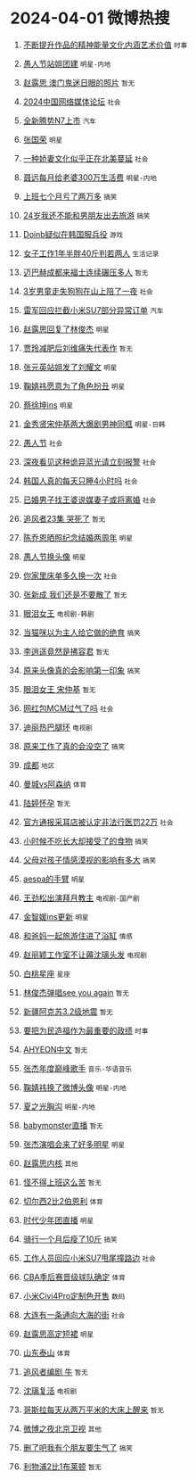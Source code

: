 # 2024-04-01 微博热搜 
1. [不断提升作品的精神能量文化内涵艺术价值](https://m.weibo.cn/search?containerid=100103type%3D1%26t%3D10%26q%3D%23%E4%B8%8D%E6%96%AD%E6%8F%90%E5%8D%87%E4%BD%9C%E5%93%81%E7%9A%84%E7%B2%BE%E7%A5%9E%E8%83%BD%E9%87%8F%E6%96%87%E5%8C%96%E5%86%85%E6%B6%B5%E8%89%BA%E6%9C%AF%E4%BB%B7%E5%80%BC%23&stream_entry_id=51&isnewpage=1&extparam=seat%3D1%26filter_type%3Drealtimehot%26c_type%3D51%26pos%3D0%26cate%3D10103%26q%3D%2523%25E4%25B8%258D%25E6%2596%25AD%25E6%258F%2590%25E5%258D%2587%25E4%25BD%259C%25E5%2593%2581%25E7%259A%2584%25E7%25B2%25BE%25E7%25A5%259E%25E8%2583%25BD%25E9%2587%258F%25E6%2596%2587%25E5%258C%2596%25E5%2586%2585%25E6%25B6%25B5%25E8%2589%25BA%25E6%259C%25AF%25E4%25BB%25B7%25E5%2580%25BC%2523%26dgr%3D0%26stream_entry_id%3D51%26display_time%3D1711919067%26pre_seqid%3D171191906710102859996) `时事` 

2. [愚人节站姐团建](https://m.weibo.cn/search?containerid=100103type%3D1%26t%3D10%26q%3D%23%E6%84%9A%E4%BA%BA%E8%8A%82%E7%AB%99%E5%A7%90%E5%9B%A2%E5%BB%BA%23&stream_entry_id=31&isnewpage=1&extparam=seat%3D1%26filter_type%3Drealtimehot%26pos%3D0%26band_rank%3D1%26stream_entry_id%3D31%26lcate%3D5001%26c_type%3D31%26q%3D%2523%25E6%2584%259A%25E4%25BA%25BA%25E8%258A%2582%25E7%25AB%2599%25E5%25A7%2590%25E5%259B%25A2%25E5%25BB%25BA%2523%26realpos%3D1%26cate%3D5001%26flag%3D16%26dgr%3D0%26display_time%3D1711919067%26pre_seqid%3D171191906710102859996) `明星-内地` 

3. [赵露思 澳门鬼迷日眼的照片](https://m.weibo.cn/search?containerid=100103type%3D1%26t%3D10%26q%3D%E8%B5%B5%E9%9C%B2%E6%80%9D+%E6%BE%B3%E9%97%A8%E9%AC%BC%E8%BF%B7%E6%97%A5%E7%9C%BC%E7%9A%84%E7%85%A7%E7%89%87&stream_entry_id=31&isnewpage=1&extparam=seat%3D1%26filter_type%3Drealtimehot%26pos%3D1%26band_rank%3D2%26stream_entry_id%3D31%26lcate%3D5001%26c_type%3D31%26q%3D%25E8%25B5%25B5%25E9%259C%25B2%25E6%2580%259D%2520%25E6%25BE%25B3%25E9%2597%25A8%25E9%25AC%25BC%25E8%25BF%25B7%25E6%2597%25A5%25E7%259C%25BC%25E7%259A%2584%25E7%2585%25A7%25E7%2589%2587%26realpos%3D2%26cate%3D5001%26flag%3D2%26dgr%3D0%26display_time%3D1711919067%26pre_seqid%3D171191906710102859996) `暂无` 

4. [2024中国网络媒体论坛](https://m.weibo.cn/search?containerid=100103type%3D1%26t%3D10%26q%3D%232024%E4%B8%AD%E5%9B%BD%E7%BD%91%E7%BB%9C%E5%AA%92%E4%BD%93%E8%AE%BA%E5%9D%9B%23&stream_entry_id=31&isnewpage=1&extparam=seat%3D1%26filter_type%3Drealtimehot%26pos%3D2%26band_rank%3D3%26stream_entry_id%3D31%26lcate%3D5001%26c_type%3D31%26q%3D%25232024%25E4%25B8%25AD%25E5%259B%25BD%25E7%25BD%2591%25E7%25BB%259C%25E5%25AA%2592%25E4%25BD%2593%25E8%25AE%25BA%25E5%259D%259B%2523%26realpos%3D3%26cate%3D5001%26flag%3D0%26dgr%3D0%26display_time%3D1711919067%26pre_seqid%3D171191906710102859996) `社会` 

5. [全新腾势N7上市](https://m.weibo.cn/search?containerid=100103type%3D1%26t%3D10%26q%3D%23%E5%85%A8%E6%96%B0%E8%85%BE%E5%8A%BFN7%E4%B8%8A%E5%B8%82%23&stream_entry_id=31&isnewpage=1&extparam=seat%3D1%26filter_type%3Drealtimehot%26pos%3D3%26is_ad_pos%3D1%26band_rank%3D4%26topic_ad%3D1%26stream_entry_id%3D31%26lcate%3D5001%26c_type%3D31%26q%3D%2523%25E5%2585%25A8%25E6%2596%25B0%25E8%2585%25BE%25E5%258A%25BFN7%25E4%25B8%258A%25E5%25B8%2582%2523%26cate%3D5001%26dgr%3D0%26adid%3D229782%26display_time%3D1711919067%26pre_seqid%3D171191906710102859996) `汽车` 

6. [张国荣](https://m.weibo.cn/search?containerid=100103type%3D1%26t%3D10%26q%3D%E5%BC%A0%E5%9B%BD%E8%8D%A3&stream_entry_id=31&isnewpage=1&extparam=seat%3D1%26filter_type%3Drealtimehot%26pos%3D4%26band_rank%3D4%26stream_entry_id%3D31%26lcate%3D5001%26c_type%3D31%26q%3D%25E5%25BC%25A0%25E5%259B%25BD%25E8%258D%25A3%26realpos%3D4%26cate%3D5001%26flag%3D16%26dgr%3D0%26display_time%3D1711919067%26pre_seqid%3D171191906710102859996) `明星` 

7. [一种娇妻文化似乎正在北美蔓延](https://m.weibo.cn/search?containerid=100103type%3D1%26t%3D10%26q%3D%23%E4%B8%80%E7%A7%8D%E5%A8%87%E5%A6%BB%E6%96%87%E5%8C%96%E4%BC%BC%E4%B9%8E%E6%AD%A3%E5%9C%A8%E5%8C%97%E7%BE%8E%E8%94%93%E5%BB%B6%23&stream_entry_id=31&isnewpage=1&extparam=seat%3D1%26filter_type%3Drealtimehot%26pos%3D5%26band_rank%3D5%26stream_entry_id%3D31%26lcate%3D5001%26c_type%3D31%26q%3D%2523%25E4%25B8%2580%25E7%25A7%258D%25E5%25A8%2587%25E5%25A6%25BB%25E6%2596%2587%25E5%258C%2596%25E4%25BC%25BC%25E4%25B9%258E%25E6%25AD%25A3%25E5%259C%25A8%25E5%258C%2597%25E7%25BE%258E%25E8%2594%2593%25E5%25BB%25B6%2523%26realpos%3D5%26cate%3D5001%26flag%3D2%26dgr%3D0%26display_time%3D1711919067%26pre_seqid%3D171191906710102859996) `社会` 

8. [聂远每月给老婆300万生活费](https://m.weibo.cn/search?containerid=100103type%3D1%26t%3D10%26q%3D%23%E8%81%82%E8%BF%9C%E6%AF%8F%E6%9C%88%E7%BB%99%E8%80%81%E5%A9%86300%E4%B8%87%E7%94%9F%E6%B4%BB%E8%B4%B9%23&stream_entry_id=31&isnewpage=1&extparam=seat%3D1%26filter_type%3Drealtimehot%26pos%3D6%26band_rank%3D6%26stream_entry_id%3D31%26lcate%3D5001%26c_type%3D31%26q%3D%2523%25E8%2581%2582%25E8%25BF%259C%25E6%25AF%258F%25E6%259C%2588%25E7%25BB%2599%25E8%2580%2581%25E5%25A9%2586300%25E4%25B8%2587%25E7%2594%259F%25E6%25B4%25BB%25E8%25B4%25B9%2523%26realpos%3D6%26cate%3D5001%26flag%3D2%26dgr%3D0%26display_time%3D1711919067%26pre_seqid%3D171191906710102859996) `明星-内地` 

9. [上班七个月亏了两万多](https://m.weibo.cn/search?containerid=100103type%3D1%26t%3D10%26q%3D%23%E4%B8%8A%E7%8F%AD%E4%B8%83%E4%B8%AA%E6%9C%88%E4%BA%8F%E4%BA%86%E4%B8%A4%E4%B8%87%E5%A4%9A%23&stream_entry_id=31&isnewpage=1&extparam=seat%3D1%26filter_type%3Drealtimehot%26pos%3D7%26band_rank%3D7%26stream_entry_id%3D31%26lcate%3D5001%26c_type%3D31%26q%3D%2523%25E4%25B8%258A%25E7%258F%25AD%25E4%25B8%2583%25E4%25B8%25AA%25E6%259C%2588%25E4%25BA%258F%25E4%25BA%2586%25E4%25B8%25A4%25E4%25B8%2587%25E5%25A4%259A%2523%26realpos%3D7%26cate%3D5001%26flag%3D2%26dgr%3D0%26display_time%3D1711919067%26pre_seqid%3D171191906710102859996) `搞笑` 

10. [24岁我还不能和男朋友出去旅游](https://m.weibo.cn/search?containerid=100103type%3D1%26t%3D10%26q%3D%2324%E5%B2%81%E6%88%91%E8%BF%98%E4%B8%8D%E8%83%BD%E5%92%8C%E7%94%B7%E6%9C%8B%E5%8F%8B%E5%87%BA%E5%8E%BB%E6%97%85%E6%B8%B8%23&stream_entry_id=31&isnewpage=1&extparam=seat%3D1%26filter_type%3Drealtimehot%26pos%3D8%26band_rank%3D8%26stream_entry_id%3D31%26lcate%3D5001%26c_type%3D31%26q%3D%252324%25E5%25B2%2581%25E6%2588%2591%25E8%25BF%2598%25E4%25B8%258D%25E8%2583%25BD%25E5%2592%258C%25E7%2594%25B7%25E6%259C%258B%25E5%258F%258B%25E5%2587%25BA%25E5%258E%25BB%25E6%2597%2585%25E6%25B8%25B8%2523%26realpos%3D8%26cate%3D5001%26flag%3D2%26dgr%3D0%26display_time%3D1711919067%26pre_seqid%3D171191906710102859996) `搞笑` 

11. [Doinb疑似在韩国服兵役](https://m.weibo.cn/search?containerid=100103type%3D1%26t%3D10%26q%3D%23Doinb%E7%96%91%E4%BC%BC%E5%9C%A8%E9%9F%A9%E5%9B%BD%E6%9C%8D%E5%85%B5%E5%BD%B9%23&stream_entry_id=31&isnewpage=1&extparam=seat%3D1%26filter_type%3Drealtimehot%26pos%3D9%26band_rank%3D9%26stream_entry_id%3D31%26lcate%3D5001%26c_type%3D31%26q%3D%2523Doinb%25E7%2596%2591%25E4%25BC%25BC%25E5%259C%25A8%25E9%259F%25A9%25E5%259B%25BD%25E6%259C%258D%25E5%2585%25B5%25E5%25BD%25B9%2523%26realpos%3D9%26cate%3D5001%26flag%3D2%26dgr%3D0%26display_time%3D1711919067%26pre_seqid%3D171191906710102859996) `游戏` 

12. [女子工作1年半胖40斤判若两人](https://m.weibo.cn/search?containerid=100103type%3D1%26t%3D10%26q%3D%23%E5%A5%B3%E5%AD%90%E5%B7%A5%E4%BD%9C1%E5%B9%B4%E5%8D%8A%E8%83%9640%E6%96%A4%E5%88%A4%E8%8B%A5%E4%B8%A4%E4%BA%BA%23&stream_entry_id=31&isnewpage=1&extparam=seat%3D1%26filter_type%3Drealtimehot%26pos%3D10%26band_rank%3D10%26stream_entry_id%3D31%26lcate%3D5001%26c_type%3D31%26q%3D%2523%25E5%25A5%25B3%25E5%25AD%2590%25E5%25B7%25A5%25E4%25BD%259C1%25E5%25B9%25B4%25E5%258D%258A%25E8%2583%259640%25E6%2596%25A4%25E5%2588%25A4%25E8%258B%25A5%25E4%25B8%25A4%25E4%25BA%25BA%2523%26realpos%3D10%26cate%3D5001%26flag%3D0%26dgr%3D0%26display_time%3D1711919067%26pre_seqid%3D171191906710102859996) `生活记录` 

13. [迈巴赫成都来福士连续碾压多人](https://m.weibo.cn/search?containerid=100103type%3D1%26t%3D10%26q%3D%23%E8%BF%88%E5%B7%B4%E8%B5%AB%E6%88%90%E9%83%BD%E6%9D%A5%E7%A6%8F%E5%A3%AB%E8%BF%9E%E7%BB%AD%E7%A2%BE%E5%8E%8B%E5%A4%9A%E4%BA%BA%23&stream_entry_id=31&isnewpage=1&extparam=seat%3D1%26filter_type%3Drealtimehot%26pos%3D11%26band_rank%3D11%26stream_entry_id%3D31%26lcate%3D5001%26c_type%3D31%26q%3D%2523%25E8%25BF%2588%25E5%25B7%25B4%25E8%25B5%25AB%25E6%2588%2590%25E9%2583%25BD%25E6%259D%25A5%25E7%25A6%258F%25E5%25A3%25AB%25E8%25BF%259E%25E7%25BB%25AD%25E7%25A2%25BE%25E5%258E%258B%25E5%25A4%259A%25E4%25BA%25BA%2523%26realpos%3D11%26cate%3D5001%26flag%3D2%26dgr%3D0%26display_time%3D1711919067%26pre_seqid%3D171191906710102859996) `暂无` 

14. [3岁男童走失狗狗在山上陪了一夜](https://m.weibo.cn/search?containerid=100103type%3D1%26t%3D10%26q%3D%233%E5%B2%81%E7%94%B7%E7%AB%A5%E8%B5%B0%E5%A4%B1%E7%8B%97%E7%8B%97%E5%9C%A8%E5%B1%B1%E4%B8%8A%E9%99%AA%E4%BA%86%E4%B8%80%E5%A4%9C%23&stream_entry_id=31&isnewpage=1&extparam=seat%3D1%26filter_type%3Drealtimehot%26pos%3D12%26band_rank%3D12%26stream_entry_id%3D31%26lcate%3D5001%26c_type%3D31%26q%3D%25233%25E5%25B2%2581%25E7%2594%25B7%25E7%25AB%25A5%25E8%25B5%25B0%25E5%25A4%25B1%25E7%258B%2597%25E7%258B%2597%25E5%259C%25A8%25E5%25B1%25B1%25E4%25B8%258A%25E9%2599%25AA%25E4%25BA%2586%25E4%25B8%2580%25E5%25A4%259C%2523%26realpos%3D12%26cate%3D5001%26flag%3D2%26dgr%3D0%26display_time%3D1711919067%26pre_seqid%3D171191906710102859996) `社会` 

15. [雷军回应拦截小米SU7部分异常订单](https://m.weibo.cn/search?containerid=100103type%3D1%26t%3D10%26q%3D%23%E9%9B%B7%E5%86%9B%E5%9B%9E%E5%BA%94%E6%8B%A6%E6%88%AA%E5%B0%8F%E7%B1%B3SU7%E9%83%A8%E5%88%86%E5%BC%82%E5%B8%B8%E8%AE%A2%E5%8D%95%23&stream_entry_id=31&isnewpage=1&extparam=seat%3D1%26filter_type%3Drealtimehot%26pos%3D13%26band_rank%3D13%26stream_entry_id%3D31%26lcate%3D5001%26c_type%3D31%26q%3D%2523%25E9%259B%25B7%25E5%2586%259B%25E5%259B%259E%25E5%25BA%2594%25E6%258B%25A6%25E6%2588%25AA%25E5%25B0%258F%25E7%25B1%25B3SU7%25E9%2583%25A8%25E5%2588%2586%25E5%25BC%2582%25E5%25B8%25B8%25E8%25AE%25A2%25E5%258D%2595%2523%26realpos%3D13%26cate%3D5001%26flag%3D2%26dgr%3D0%26display_time%3D1711919067%26pre_seqid%3D171191906710102859996) `汽车` 

16. [赵露思回复了林俊杰](https://m.weibo.cn/search?containerid=100103type%3D1%26t%3D10%26q%3D%23%E8%B5%B5%E9%9C%B2%E6%80%9D%E5%9B%9E%E5%A4%8D%E4%BA%86%E6%9E%97%E4%BF%8A%E6%9D%B0%23&stream_entry_id=31&isnewpage=1&extparam=seat%3D1%26filter_type%3Drealtimehot%26pos%3D14%26band_rank%3D14%26stream_entry_id%3D31%26lcate%3D5001%26c_type%3D31%26q%3D%2523%25E8%25B5%25B5%25E9%259C%25B2%25E6%2580%259D%25E5%259B%259E%25E5%25A4%258D%25E4%25BA%2586%25E6%259E%2597%25E4%25BF%258A%25E6%259D%25B0%2523%26realpos%3D14%26cate%3D5001%26flag%3D2%26dgr%3D0%26display_time%3D1711919067%26pre_seqid%3D171191906710102859996) `明星` 

17. [贾玲减肥后刘维痛失代表作](https://m.weibo.cn/search?containerid=100103type%3D1%26t%3D10%26q%3D%E8%B4%BE%E7%8E%B2%E5%87%8F%E8%82%A5%E5%90%8E%E5%88%98%E7%BB%B4%E7%97%9B%E5%A4%B1%E4%BB%A3%E8%A1%A8%E4%BD%9C&stream_entry_id=31&isnewpage=1&extparam=seat%3D1%26filter_type%3Drealtimehot%26pos%3D15%26band_rank%3D15%26stream_entry_id%3D31%26lcate%3D5001%26c_type%3D31%26q%3D%25E8%25B4%25BE%25E7%258E%25B2%25E5%2587%258F%25E8%2582%25A5%25E5%2590%258E%25E5%2588%2598%25E7%25BB%25B4%25E7%2597%259B%25E5%25A4%25B1%25E4%25BB%25A3%25E8%25A1%25A8%25E4%25BD%259C%26realpos%3D15%26cate%3D5001%26flag%3D2%26dgr%3D0%26display_time%3D1711919067%26pre_seqid%3D171191906710102859996) `暂无` 

18. [张元英站姐发了刘耀文](https://m.weibo.cn/search?containerid=100103type%3D1%26t%3D10%26q%3D%23%E5%BC%A0%E5%85%83%E8%8B%B1%E7%AB%99%E5%A7%90%E5%8F%91%E4%BA%86%E5%88%98%E8%80%80%E6%96%87%23&stream_entry_id=31&isnewpage=1&extparam=seat%3D1%26filter_type%3Drealtimehot%26pos%3D16%26band_rank%3D16%26stream_entry_id%3D31%26lcate%3D5001%26c_type%3D31%26q%3D%2523%25E5%25BC%25A0%25E5%2585%2583%25E8%258B%25B1%25E7%25AB%2599%25E5%25A7%2590%25E5%258F%2591%25E4%25BA%2586%25E5%2588%2598%25E8%2580%2580%25E6%2596%2587%2523%26realpos%3D16%26cate%3D5001%26flag%3D2%26dgr%3D0%26display_time%3D1711919067%26pre_seqid%3D171191906710102859996) `明星` 

19. [鞠婧祎愿意为了角色扮丑](https://m.weibo.cn/search?containerid=100103type%3D1%26t%3D10%26q%3D%23%E9%9E%A0%E5%A9%A7%E7%A5%8E%E6%84%BF%E6%84%8F%E4%B8%BA%E4%BA%86%E8%A7%92%E8%89%B2%E6%89%AE%E4%B8%91%23&stream_entry_id=31&isnewpage=1&extparam=seat%3D1%26filter_type%3Drealtimehot%26pos%3D17%26band_rank%3D17%26stream_entry_id%3D31%26lcate%3D5001%26c_type%3D31%26q%3D%2523%25E9%259E%25A0%25E5%25A9%25A7%25E7%25A5%258E%25E6%2584%25BF%25E6%2584%258F%25E4%25B8%25BA%25E4%25BA%2586%25E8%25A7%2592%25E8%2589%25B2%25E6%2589%25AE%25E4%25B8%2591%2523%26realpos%3D17%26cate%3D5001%26flag%3D2%26dgr%3D0%26display_time%3D1711919067%26pre_seqid%3D171191906710102859996) `明星` 

20. [蔡徐坤ins](https://m.weibo.cn/search?containerid=100103type%3D1%26t%3D10%26q%3D%23%E8%94%A1%E5%BE%90%E5%9D%A4ins%23&stream_entry_id=31&isnewpage=1&extparam=seat%3D1%26filter_type%3Drealtimehot%26pos%3D18%26band_rank%3D18%26stream_entry_id%3D31%26lcate%3D5001%26c_type%3D31%26q%3D%2523%25E8%2594%25A1%25E5%25BE%2590%25E5%259D%25A4ins%2523%26realpos%3D18%26cate%3D5001%26flag%3D2%26dgr%3D0%26display_time%3D1711919067%26pre_seqid%3D171191906710102859996) `明星` 

21. [金秀贤宋仲基两大爆剧男神同框](https://m.weibo.cn/search?containerid=100103type%3D1%26t%3D10%26q%3D%23%E9%87%91%E7%A7%80%E8%B4%A4%E5%AE%8B%E4%BB%B2%E5%9F%BA%E4%B8%A4%E5%A4%A7%E7%88%86%E5%89%A7%E7%94%B7%E7%A5%9E%E5%90%8C%E6%A1%86%23&stream_entry_id=31&isnewpage=1&extparam=seat%3D1%26filter_type%3Drealtimehot%26pos%3D19%26band_rank%3D19%26stream_entry_id%3D31%26lcate%3D5001%26c_type%3D31%26q%3D%2523%25E9%2587%2591%25E7%25A7%2580%25E8%25B4%25A4%25E5%25AE%258B%25E4%25BB%25B2%25E5%259F%25BA%25E4%25B8%25A4%25E5%25A4%25A7%25E7%2588%2586%25E5%2589%25A7%25E7%2594%25B7%25E7%25A5%259E%25E5%2590%258C%25E6%25A1%2586%2523%26realpos%3D19%26cate%3D5001%26flag%3D0%26dgr%3D0%26display_time%3D1711919067%26pre_seqid%3D171191906710102859996) `明星-日韩` 

22. [愚人节](https://m.weibo.cn/search?containerid=100103type%3D1%26t%3D10%26q%3D%E6%84%9A%E4%BA%BA%E8%8A%82&stream_entry_id=31&isnewpage=1&extparam=seat%3D1%26filter_type%3Drealtimehot%26pos%3D20%26band_rank%3D20%26stream_entry_id%3D31%26lcate%3D5001%26c_type%3D31%26q%3D%25E6%2584%259A%25E4%25BA%25BA%25E8%258A%2582%26realpos%3D20%26cate%3D5001%26flag%3D0%26dgr%3D0%26display_time%3D1711919067%26pre_seqid%3D171191906710102859996) `社会` 

23. [深夜看见这种诡异蓝光请立刻报警](https://m.weibo.cn/search?containerid=100103type%3D1%26t%3D10%26q%3D%23%E6%B7%B1%E5%A4%9C%E7%9C%8B%E8%A7%81%E8%BF%99%E7%A7%8D%E8%AF%A1%E5%BC%82%E8%93%9D%E5%85%89%E8%AF%B7%E7%AB%8B%E5%88%BB%E6%8A%A5%E8%AD%A6%23&stream_entry_id=31&isnewpage=1&extparam=seat%3D1%26filter_type%3Drealtimehot%26pos%3D21%26band_rank%3D21%26stream_entry_id%3D31%26lcate%3D5001%26c_type%3D31%26q%3D%2523%25E6%25B7%25B1%25E5%25A4%259C%25E7%259C%258B%25E8%25A7%2581%25E8%25BF%2599%25E7%25A7%258D%25E8%25AF%25A1%25E5%25BC%2582%25E8%2593%259D%25E5%2585%2589%25E8%25AF%25B7%25E7%25AB%258B%25E5%2588%25BB%25E6%258A%25A5%25E8%25AD%25A6%2523%26realpos%3D21%26cate%3D5001%26flag%3D0%26dgr%3D0%26display_time%3D1711919067%26pre_seqid%3D171191906710102859996) `社会` 

24. [韩国人真的每天只睡4小时吗](https://m.weibo.cn/search?containerid=100103type%3D1%26t%3D10%26q%3D%23%E9%9F%A9%E5%9B%BD%E4%BA%BA%E7%9C%9F%E7%9A%84%E6%AF%8F%E5%A4%A9%E5%8F%AA%E7%9D%A14%E5%B0%8F%E6%97%B6%E5%90%97%23&stream_entry_id=31&isnewpage=1&extparam=seat%3D1%26filter_type%3Drealtimehot%26pos%3D22%26band_rank%3D22%26stream_entry_id%3D31%26lcate%3D5001%26c_type%3D31%26q%3D%2523%25E9%259F%25A9%25E5%259B%25BD%25E4%25BA%25BA%25E7%259C%259F%25E7%259A%2584%25E6%25AF%258F%25E5%25A4%25A9%25E5%258F%25AA%25E7%259D%25A14%25E5%25B0%258F%25E6%2597%25B6%25E5%2590%2597%2523%26realpos%3D22%26cate%3D5001%26flag%3D0%26dgr%3D0%26display_time%3D1711919067%26pre_seqid%3D171191906710102859996) `社会` 

25. [已婚男子找王婆说媒妻子或将离婚](https://m.weibo.cn/search?containerid=100103type%3D1%26t%3D10%26q%3D%23%E5%B7%B2%E5%A9%9A%E7%94%B7%E5%AD%90%E6%89%BE%E7%8E%8B%E5%A9%86%E8%AF%B4%E5%AA%92%E5%A6%BB%E5%AD%90%E6%88%96%E5%B0%86%E7%A6%BB%E5%A9%9A%23&stream_entry_id=31&isnewpage=1&extparam=seat%3D1%26filter_type%3Drealtimehot%26pos%3D23%26band_rank%3D23%26stream_entry_id%3D31%26lcate%3D5001%26c_type%3D31%26q%3D%2523%25E5%25B7%25B2%25E5%25A9%259A%25E7%2594%25B7%25E5%25AD%2590%25E6%2589%25BE%25E7%258E%258B%25E5%25A9%2586%25E8%25AF%25B4%25E5%25AA%2592%25E5%25A6%25BB%25E5%25AD%2590%25E6%2588%2596%25E5%25B0%2586%25E7%25A6%25BB%25E5%25A9%259A%2523%26realpos%3D23%26cate%3D5001%26flag%3D0%26dgr%3D0%26display_time%3D1711919067%26pre_seqid%3D171191906710102859996) `社会` 

26. [追风者23集 哭死了](https://m.weibo.cn/search?containerid=100103type%3D1%26t%3D10%26q%3D%E8%BF%BD%E9%A3%8E%E8%80%8523%E9%9B%86+%E5%93%AD%E6%AD%BB%E4%BA%86&stream_entry_id=31&isnewpage=1&extparam=seat%3D1%26filter_type%3Drealtimehot%26pos%3D24%26band_rank%3D24%26stream_entry_id%3D31%26lcate%3D5001%26c_type%3D31%26q%3D%25E8%25BF%25BD%25E9%25A3%258E%25E8%2580%258523%25E9%259B%2586%2520%25E5%2593%25AD%25E6%25AD%25BB%25E4%25BA%2586%26realpos%3D24%26cate%3D5001%26flag%3D0%26dgr%3D0%26display_time%3D1711919067%26pre_seqid%3D171191906710102859996) `暂无` 

27. [陈乔恩晒照纪念结婚两周年](https://m.weibo.cn/search?containerid=100103type%3D1%26t%3D10%26q%3D%23%E9%99%88%E4%B9%94%E6%81%A9%E6%99%92%E7%85%A7%E7%BA%AA%E5%BF%B5%E7%BB%93%E5%A9%9A%E4%B8%A4%E5%91%A8%E5%B9%B4%23&stream_entry_id=31&isnewpage=1&extparam=seat%3D1%26filter_type%3Drealtimehot%26pos%3D25%26band_rank%3D25%26stream_entry_id%3D31%26lcate%3D5001%26c_type%3D31%26q%3D%2523%25E9%2599%2588%25E4%25B9%2594%25E6%2581%25A9%25E6%2599%2592%25E7%2585%25A7%25E7%25BA%25AA%25E5%25BF%25B5%25E7%25BB%2593%25E5%25A9%259A%25E4%25B8%25A4%25E5%2591%25A8%25E5%25B9%25B4%2523%26realpos%3D25%26cate%3D5001%26flag%3D0%26dgr%3D0%26display_time%3D1711919067%26pre_seqid%3D171191906710102859996) `明星` 

28. [愚人节换头像](https://m.weibo.cn/search?containerid=100103type%3D1%26t%3D10%26q%3D%23%E6%84%9A%E4%BA%BA%E8%8A%82%E6%8D%A2%E5%A4%B4%E5%83%8F%23&stream_entry_id=31&isnewpage=1&extparam=seat%3D1%26filter_type%3Drealtimehot%26pos%3D26%26band_rank%3D26%26stream_entry_id%3D31%26lcate%3D5001%26c_type%3D31%26q%3D%2523%25E6%2584%259A%25E4%25BA%25BA%25E8%258A%2582%25E6%258D%25A2%25E5%25A4%25B4%25E5%2583%258F%2523%26realpos%3D26%26cate%3D5001%26flag%3D0%26dgr%3D0%26display_time%3D1711919067%26pre_seqid%3D171191906710102859996) `明星` 

29. [你家里床单多久换一次](https://m.weibo.cn/search?containerid=100103type%3D1%26t%3D10%26q%3D%23%E4%BD%A0%E5%AE%B6%E9%87%8C%E5%BA%8A%E5%8D%95%E5%A4%9A%E4%B9%85%E6%8D%A2%E4%B8%80%E6%AC%A1%23&stream_entry_id=31&isnewpage=1&extparam=seat%3D1%26filter_type%3Drealtimehot%26pos%3D27%26band_rank%3D27%26stream_entry_id%3D31%26lcate%3D5001%26c_type%3D31%26q%3D%2523%25E4%25BD%25A0%25E5%25AE%25B6%25E9%2587%258C%25E5%25BA%258A%25E5%258D%2595%25E5%25A4%259A%25E4%25B9%2585%25E6%258D%25A2%25E4%25B8%2580%25E6%25AC%25A1%2523%26realpos%3D27%26cate%3D5001%26flag%3D0%26dgr%3D0%26display_time%3D1711919067%26pre_seqid%3D171191906710102859996) `社会` 

30. [张新成 我们还是不要散了](https://m.weibo.cn/search?containerid=100103type%3D1%26t%3D10%26q%3D%E5%BC%A0%E6%96%B0%E6%88%90+%E6%88%91%E4%BB%AC%E8%BF%98%E6%98%AF%E4%B8%8D%E8%A6%81%E6%95%A3%E4%BA%86&stream_entry_id=31&isnewpage=1&extparam=seat%3D1%26filter_type%3Drealtimehot%26pos%3D28%26band_rank%3D28%26stream_entry_id%3D31%26lcate%3D5001%26c_type%3D31%26q%3D%25E5%25BC%25A0%25E6%2596%25B0%25E6%2588%2590%2520%25E6%2588%2591%25E4%25BB%25AC%25E8%25BF%2598%25E6%2598%25AF%25E4%25B8%258D%25E8%25A6%2581%25E6%2595%25A3%25E4%25BA%2586%26realpos%3D28%26cate%3D5001%26flag%3D0%26dgr%3D0%26display_time%3D1711919067%26pre_seqid%3D171191906710102859996) `暂无` 

31. [眼泪女王](https://m.weibo.cn/search?containerid=100103type%3D1%26t%3D10%26q%3D%E7%9C%BC%E6%B3%AA%E5%A5%B3%E7%8E%8B&stream_entry_id=31&isnewpage=1&extparam=seat%3D1%26filter_type%3Drealtimehot%26pos%3D29%26band_rank%3D29%26stream_entry_id%3D31%26lcate%3D5001%26c_type%3D31%26q%3D%25E7%259C%25BC%25E6%25B3%25AA%25E5%25A5%25B3%25E7%258E%258B%26realpos%3D29%26cate%3D5001%26flag%3D0%26dgr%3D0%26display_time%3D1711919067%26pre_seqid%3D171191906710102859996) `电视剧-韩剧` 

32. [当猫咪以为主人给它做的绝育](https://m.weibo.cn/search?containerid=100103type%3D1%26t%3D10%26q%3D%23%E5%BD%93%E7%8C%AB%E5%92%AA%E4%BB%A5%E4%B8%BA%E4%B8%BB%E4%BA%BA%E7%BB%99%E5%AE%83%E5%81%9A%E7%9A%84%E7%BB%9D%E8%82%B2%23&stream_entry_id=31&isnewpage=1&extparam=seat%3D1%26filter_type%3Drealtimehot%26pos%3D30%26band_rank%3D30%26stream_entry_id%3D31%26lcate%3D5001%26c_type%3D31%26q%3D%2523%25E5%25BD%2593%25E7%258C%25AB%25E5%2592%25AA%25E4%25BB%25A5%25E4%25B8%25BA%25E4%25B8%25BB%25E4%25BA%25BA%25E7%25BB%2599%25E5%25AE%2583%25E5%2581%259A%25E7%259A%2584%25E7%25BB%259D%25E8%2582%25B2%2523%26realpos%3D30%26cate%3D5001%26flag%3D0%26dgr%3D0%26display_time%3D1711919067%26pre_seqid%3D171191906710102859996) `搞笑` 

33. [李逍遥竟然是拂容君](https://m.weibo.cn/search?containerid=100103type%3D1%26t%3D10%26q%3D%E6%9D%8E%E9%80%8D%E9%81%A5%E7%AB%9F%E7%84%B6%E6%98%AF%E6%8B%82%E5%AE%B9%E5%90%9B&stream_entry_id=31&isnewpage=1&extparam=seat%3D1%26filter_type%3Drealtimehot%26pos%3D31%26band_rank%3D31%26stream_entry_id%3D31%26lcate%3D5001%26c_type%3D31%26q%3D%25E6%259D%258E%25E9%2580%258D%25E9%2581%25A5%25E7%25AB%259F%25E7%2584%25B6%25E6%2598%25AF%25E6%258B%2582%25E5%25AE%25B9%25E5%2590%259B%26realpos%3D31%26cate%3D5001%26flag%3D0%26dgr%3D0%26display_time%3D1711919067%26pre_seqid%3D171191906710102859996) `暂无` 

34. [原来头像真的会影响第一印象](https://m.weibo.cn/search?containerid=100103type%3D1%26t%3D10%26q%3D%23%E5%8E%9F%E6%9D%A5%E5%A4%B4%E5%83%8F%E7%9C%9F%E7%9A%84%E4%BC%9A%E5%BD%B1%E5%93%8D%E7%AC%AC%E4%B8%80%E5%8D%B0%E8%B1%A1%23&stream_entry_id=31&isnewpage=1&extparam=seat%3D1%26filter_type%3Drealtimehot%26pos%3D32%26band_rank%3D32%26stream_entry_id%3D31%26lcate%3D5001%26c_type%3D31%26q%3D%2523%25E5%258E%259F%25E6%259D%25A5%25E5%25A4%25B4%25E5%2583%258F%25E7%259C%259F%25E7%259A%2584%25E4%25BC%259A%25E5%25BD%25B1%25E5%2593%258D%25E7%25AC%25AC%25E4%25B8%2580%25E5%258D%25B0%25E8%25B1%25A1%2523%26realpos%3D32%26cate%3D5001%26flag%3D0%26dgr%3D0%26display_time%3D1711919067%26pre_seqid%3D171191906710102859996) `搞笑` 

35. [眼泪女王 宋仲基](https://m.weibo.cn/search?containerid=100103type%3D1%26t%3D10%26q%3D%E7%9C%BC%E6%B3%AA%E5%A5%B3%E7%8E%8B+%E5%AE%8B%E4%BB%B2%E5%9F%BA&stream_entry_id=31&isnewpage=1&extparam=seat%3D1%26filter_type%3Drealtimehot%26pos%3D33%26band_rank%3D33%26stream_entry_id%3D31%26lcate%3D5001%26c_type%3D31%26q%3D%25E7%259C%25BC%25E6%25B3%25AA%25E5%25A5%25B3%25E7%258E%258B%2520%25E5%25AE%258B%25E4%25BB%25B2%25E5%259F%25BA%26realpos%3D33%26cate%3D5001%26flag%3D0%26dgr%3D0%26display_time%3D1711919067%26pre_seqid%3D171191906710102859996) `暂无` 

36. [网红包MCM过气了吗](https://m.weibo.cn/search?containerid=100103type%3D1%26t%3D10%26q%3D%23%E7%BD%91%E7%BA%A2%E5%8C%85MCM%E8%BF%87%E6%B0%94%E4%BA%86%E5%90%97%23&stream_entry_id=31&isnewpage=1&extparam=seat%3D1%26filter_type%3Drealtimehot%26pos%3D34%26band_rank%3D34%26stream_entry_id%3D31%26lcate%3D5001%26c_type%3D31%26q%3D%2523%25E7%25BD%2591%25E7%25BA%25A2%25E5%258C%2585MCM%25E8%25BF%2587%25E6%25B0%2594%25E4%25BA%2586%25E5%2590%2597%2523%26realpos%3D34%26cate%3D5001%26flag%3D0%26dgr%3D0%26display_time%3D1711919067%26pre_seqid%3D171191906710102859996) `社会` 

37. [迪丽热巴腿环](https://m.weibo.cn/search?containerid=100103type%3D1%26t%3D10%26q%3D%23%E8%BF%AA%E4%B8%BD%E7%83%AD%E5%B7%B4%E8%85%BF%E7%8E%AF%23&stream_entry_id=31&isnewpage=1&extparam=seat%3D1%26filter_type%3Drealtimehot%26pos%3D35%26band_rank%3D35%26stream_entry_id%3D31%26lcate%3D5001%26c_type%3D31%26q%3D%2523%25E8%25BF%25AA%25E4%25B8%25BD%25E7%2583%25AD%25E5%25B7%25B4%25E8%2585%25BF%25E7%258E%25AF%2523%26realpos%3D35%26cate%3D5001%26flag%3D0%26dgr%3D0%26display_time%3D1711919067%26pre_seqid%3D171191906710102859996) `电视剧` 

38. [原来工作了真的会没空了](https://m.weibo.cn/search?containerid=100103type%3D1%26t%3D10%26q%3D%23%E5%8E%9F%E6%9D%A5%E5%B7%A5%E4%BD%9C%E4%BA%86%E7%9C%9F%E7%9A%84%E4%BC%9A%E6%B2%A1%E7%A9%BA%E4%BA%86%23&stream_entry_id=31&isnewpage=1&extparam=seat%3D1%26filter_type%3Drealtimehot%26pos%3D36%26band_rank%3D36%26stream_entry_id%3D31%26lcate%3D5001%26c_type%3D31%26q%3D%2523%25E5%258E%259F%25E6%259D%25A5%25E5%25B7%25A5%25E4%25BD%259C%25E4%25BA%2586%25E7%259C%259F%25E7%259A%2584%25E4%25BC%259A%25E6%25B2%25A1%25E7%25A9%25BA%25E4%25BA%2586%2523%26realpos%3D36%26cate%3D5001%26flag%3D0%26dgr%3D0%26display_time%3D1711919067%26pre_seqid%3D171191906710102859996) `搞笑` 

39. [成都](https://m.weibo.cn/search?containerid=100103type%3D1%26t%3D10%26q%3D%E6%88%90%E9%83%BD&stream_entry_id=31&isnewpage=1&extparam=seat%3D1%26filter_type%3Drealtimehot%26pos%3D37%26band_rank%3D37%26stream_entry_id%3D31%26lcate%3D5001%26c_type%3D31%26q%3D%25E6%2588%2590%25E9%2583%25BD%26realpos%3D37%26cate%3D5001%26flag%3D0%26dgr%3D0%26display_time%3D1711919067%26pre_seqid%3D171191906710102859996) `地区` 

40. [曼城vs阿森纳](https://m.weibo.cn/search?containerid=100103type%3D1%26t%3D10%26q%3D%23%E6%9B%BC%E5%9F%8Evs%E9%98%BF%E6%A3%AE%E7%BA%B3%23&stream_entry_id=31&isnewpage=1&extparam=seat%3D1%26filter_type%3Drealtimehot%26pos%3D38%26band_rank%3D38%26stream_entry_id%3D31%26lcate%3D5001%26c_type%3D31%26q%3D%2523%25E6%259B%25BC%25E5%259F%258Evs%25E9%2598%25BF%25E6%25A3%25AE%25E7%25BA%25B3%2523%26realpos%3D38%26cate%3D5001%26flag%3D0%26dgr%3D0%26display_time%3D1711919067%26pre_seqid%3D171191906710102859996) `体育` 

41. [陆婷怀孕](https://m.weibo.cn/search?containerid=100103type%3D1%26t%3D10%26q%3D%23%E9%99%86%E5%A9%B7%E6%80%80%E5%AD%95%23&stream_entry_id=31&isnewpage=1&extparam=seat%3D1%26filter_type%3Drealtimehot%26pos%3D39%26band_rank%3D39%26stream_entry_id%3D31%26lcate%3D5001%26c_type%3D31%26q%3D%2523%25E9%2599%2586%25E5%25A9%25B7%25E6%2580%2580%25E5%25AD%2595%2523%26realpos%3D39%26cate%3D5001%26flag%3D0%26dgr%3D0%26display_time%3D1711919067%26pre_seqid%3D171191906710102859996) `暂无` 

42. [官方通报采耳店被认定非法行医罚22万](https://m.weibo.cn/search?containerid=100103type%3D1%26t%3D10%26q%3D%23%E5%AE%98%E6%96%B9%E9%80%9A%E6%8A%A5%E9%87%87%E8%80%B3%E5%BA%97%E8%A2%AB%E8%AE%A4%E5%AE%9A%E9%9D%9E%E6%B3%95%E8%A1%8C%E5%8C%BB%E7%BD%9A22%E4%B8%87%23&stream_entry_id=31&isnewpage=1&extparam=seat%3D1%26filter_type%3Drealtimehot%26pos%3D40%26band_rank%3D40%26stream_entry_id%3D31%26lcate%3D5001%26c_type%3D31%26q%3D%2523%25E5%25AE%2598%25E6%2596%25B9%25E9%2580%259A%25E6%258A%25A5%25E9%2587%2587%25E8%2580%25B3%25E5%25BA%2597%25E8%25A2%25AB%25E8%25AE%25A4%25E5%25AE%259A%25E9%259D%259E%25E6%25B3%2595%25E8%25A1%258C%25E5%258C%25BB%25E7%25BD%259A22%25E4%25B8%2587%2523%26realpos%3D40%26cate%3D5001%26flag%3D0%26dgr%3D0%26display_time%3D1711919067%26pre_seqid%3D171191906710102859996) `社会` 

43. [小时候不吃长大却接受了的食物](https://m.weibo.cn/search?containerid=100103type%3D1%26t%3D10%26q%3D%23%E5%B0%8F%E6%97%B6%E5%80%99%E4%B8%8D%E5%90%83%E9%95%BF%E5%A4%A7%E5%8D%B4%E6%8E%A5%E5%8F%97%E4%BA%86%E7%9A%84%E9%A3%9F%E7%89%A9%23&stream_entry_id=31&isnewpage=1&extparam=seat%3D1%26filter_type%3Drealtimehot%26pos%3D41%26band_rank%3D41%26stream_entry_id%3D31%26lcate%3D5001%26c_type%3D31%26q%3D%2523%25E5%25B0%258F%25E6%2597%25B6%25E5%2580%2599%25E4%25B8%258D%25E5%2590%2583%25E9%2595%25BF%25E5%25A4%25A7%25E5%258D%25B4%25E6%258E%25A5%25E5%258F%2597%25E4%25BA%2586%25E7%259A%2584%25E9%25A3%259F%25E7%2589%25A9%2523%26realpos%3D41%26cate%3D5001%26flag%3D0%26dgr%3D0%26display_time%3D1711919067%26pre_seqid%3D171191906710102859996) `搞笑` 

44. [父母对孩子情感漠视的影响有多大](https://m.weibo.cn/search?containerid=100103type%3D1%26t%3D10%26q%3D%23%E7%88%B6%E6%AF%8D%E5%AF%B9%E5%AD%A9%E5%AD%90%E6%83%85%E6%84%9F%E6%BC%A0%E8%A7%86%E7%9A%84%E5%BD%B1%E5%93%8D%E6%9C%89%E5%A4%9A%E5%A4%A7%23&stream_entry_id=31&isnewpage=1&extparam=seat%3D1%26filter_type%3Drealtimehot%26pos%3D42%26band_rank%3D42%26stream_entry_id%3D31%26lcate%3D5001%26c_type%3D31%26q%3D%2523%25E7%2588%25B6%25E6%25AF%258D%25E5%25AF%25B9%25E5%25AD%25A9%25E5%25AD%2590%25E6%2583%2585%25E6%2584%259F%25E6%25BC%25A0%25E8%25A7%2586%25E7%259A%2584%25E5%25BD%25B1%25E5%2593%258D%25E6%259C%2589%25E5%25A4%259A%25E5%25A4%25A7%2523%26realpos%3D42%26cate%3D5001%26flag%3D1%26dgr%3D0%26display_time%3D1711919067%26pre_seqid%3D171191906710102859996) `搞笑` 

45. [aespa的手臂](https://m.weibo.cn/search?containerid=100103type%3D1%26t%3D10%26q%3D%23aespa%E7%9A%84%E6%89%8B%E8%87%82%23&stream_entry_id=31&isnewpage=1&extparam=seat%3D1%26filter_type%3Drealtimehot%26pos%3D43%26band_rank%3D43%26stream_entry_id%3D31%26lcate%3D5001%26c_type%3D31%26q%3D%2523aespa%25E7%259A%2584%25E6%2589%258B%25E8%2587%2582%2523%26realpos%3D43%26cate%3D5001%26flag%3D0%26dgr%3D0%26display_time%3D1711919067%26pre_seqid%3D171191906710102859996) `明星` 

46. [王劲松出演拜月教主](https://m.weibo.cn/search?containerid=100103type%3D1%26t%3D10%26q%3D%23%E7%8E%8B%E5%8A%B2%E6%9D%BE%E5%87%BA%E6%BC%94%E6%8B%9C%E6%9C%88%E6%95%99%E4%B8%BB%23&stream_entry_id=31&isnewpage=1&extparam=seat%3D1%26filter_type%3Drealtimehot%26pos%3D44%26band_rank%3D44%26stream_entry_id%3D31%26lcate%3D5001%26c_type%3D31%26q%3D%2523%25E7%258E%258B%25E5%258A%25B2%25E6%259D%25BE%25E5%2587%25BA%25E6%25BC%2594%25E6%258B%259C%25E6%259C%2588%25E6%2595%2599%25E4%25B8%25BB%2523%26realpos%3D44%26cate%3D5001%26flag%3D0%26dgr%3D0%26display_time%3D1711919067%26pre_seqid%3D171191906710102859996) `电视剧-国产剧` 

47. [金智媛ins更新](https://m.weibo.cn/search?containerid=100103type%3D1%26t%3D10%26q%3D%23%E9%87%91%E6%99%BA%E5%AA%9Bins%E6%9B%B4%E6%96%B0%23&stream_entry_id=31&isnewpage=1&extparam=seat%3D1%26filter_type%3Drealtimehot%26pos%3D45%26band_rank%3D45%26stream_entry_id%3D31%26lcate%3D5001%26c_type%3D31%26q%3D%2523%25E9%2587%2591%25E6%2599%25BA%25E5%25AA%259Bins%25E6%259B%25B4%25E6%2596%25B0%2523%26realpos%3D45%26cate%3D5001%26flag%3D0%26dgr%3D0%26display_time%3D1711919067%26pre_seqid%3D171191906710102859996) `明星` 

48. [和爸妈一起旅游住进了浴缸](https://m.weibo.cn/search?containerid=100103type%3D1%26t%3D10%26q%3D%23%E5%92%8C%E7%88%B8%E5%A6%88%E4%B8%80%E8%B5%B7%E6%97%85%E6%B8%B8%E4%BD%8F%E8%BF%9B%E4%BA%86%E6%B5%B4%E7%BC%B8%23&stream_entry_id=31&isnewpage=1&extparam=seat%3D1%26filter_type%3Drealtimehot%26pos%3D46%26band_rank%3D46%26stream_entry_id%3D31%26lcate%3D5001%26c_type%3D31%26q%3D%2523%25E5%2592%258C%25E7%2588%25B8%25E5%25A6%2588%25E4%25B8%2580%25E8%25B5%25B7%25E6%2597%2585%25E6%25B8%25B8%25E4%25BD%258F%25E8%25BF%259B%25E4%25BA%2586%25E6%25B5%25B4%25E7%25BC%25B8%2523%26realpos%3D46%26cate%3D5001%26flag%3D0%26dgr%3D0%26display_time%3D1711919067%26pre_seqid%3D171191906710102859996) `情感` 

49. [赵丽颖工作室不让薅沈璃头发](https://m.weibo.cn/search?containerid=100103type%3D1%26t%3D10%26q%3D%23%E8%B5%B5%E4%B8%BD%E9%A2%96%E5%B7%A5%E4%BD%9C%E5%AE%A4%E4%B8%8D%E8%AE%A9%E8%96%85%E6%B2%88%E7%92%83%E5%A4%B4%E5%8F%91%23&stream_entry_id=31&isnewpage=1&extparam=seat%3D1%26filter_type%3Drealtimehot%26pos%3D47%26band_rank%3D47%26stream_entry_id%3D31%26lcate%3D5001%26c_type%3D31%26q%3D%2523%25E8%25B5%25B5%25E4%25B8%25BD%25E9%25A2%2596%25E5%25B7%25A5%25E4%25BD%259C%25E5%25AE%25A4%25E4%25B8%258D%25E8%25AE%25A9%25E8%2596%2585%25E6%25B2%2588%25E7%2592%2583%25E5%25A4%25B4%25E5%258F%2591%2523%26realpos%3D47%26cate%3D5001%26flag%3D0%26dgr%3D0%26display_time%3D1711919067%26pre_seqid%3D171191906710102859996) `电视剧` 

50. [白桃星座](https://m.weibo.cn/search?containerid=100103type%3D1%26t%3D10%26q%3D%E7%99%BD%E6%A1%83%E6%98%9F%E5%BA%A7&stream_entry_id=31&isnewpage=1&extparam=seat%3D1%26filter_type%3Drealtimehot%26pos%3D48%26band_rank%3D48%26stream_entry_id%3D31%26lcate%3D5001%26c_type%3D31%26q%3D%25E7%2599%25BD%25E6%25A1%2583%25E6%2598%259F%25E5%25BA%25A7%26realpos%3D48%26cate%3D5001%26flag%3D0%26dgr%3D0%26display_time%3D1711919067%26pre_seqid%3D171191906710102859996) `星座` 

51. [林俊杰弹唱see you again](https://m.weibo.cn/search?containerid=100103type%3D1%26t%3D10%26q%3D%E6%9E%97%E4%BF%8A%E6%9D%B0%E5%BC%B9%E5%94%B1see+you+again&stream_entry_id=31&isnewpage=1&extparam=seat%3D1%26filter_type%3Drealtimehot%26pos%3D49%26band_rank%3D49%26stream_entry_id%3D31%26lcate%3D5001%26c_type%3D31%26q%3D%25E6%259E%2597%25E4%25BF%258A%25E6%259D%25B0%25E5%25BC%25B9%25E5%2594%25B1see%2520you%2520again%26realpos%3D49%26cate%3D5001%26flag%3D0%26dgr%3D0%26display_time%3D1711919067%26pre_seqid%3D171191906710102859996) `暂无` 

52. [新疆阿克苏3.2级地震](https://m.weibo.cn/search?containerid=100103type%3D1%26t%3D10%26q%3D%E6%96%B0%E7%96%86%E9%98%BF%E5%85%8B%E8%8B%8F3.2%E7%BA%A7%E5%9C%B0%E9%9C%87&stream_entry_id=31&isnewpage=1&extparam=seat%3D1%26filter_type%3Drealtimehot%26pos%3D50%26band_rank%3D50%26stream_entry_id%3D31%26lcate%3D5001%26c_type%3D31%26q%3D%25E6%2596%25B0%25E7%2596%2586%25E9%2598%25BF%25E5%2585%258B%25E8%258B%258F3.2%25E7%25BA%25A7%25E5%259C%25B0%25E9%259C%2587%26realpos%3D50%26cate%3D5001%26flag%3D1%26dgr%3D0%26display_time%3D1711919067%26pre_seqid%3D171191906710102859996) `暂无` 

53. [要把为民造福作为最重要的政绩](https://m.weibo.cn/search?containerid=100103type%3D1%26t%3D10%26q%3D%23%E8%A6%81%E6%8A%8A%E4%B8%BA%E6%B0%91%E9%80%A0%E7%A6%8F%E4%BD%9C%E4%B8%BA%E6%9C%80%E9%87%8D%E8%A6%81%E7%9A%84%E6%94%BF%E7%BB%A9%23&stream_entry_id=51&isnewpage=1&extparam=seat%3D1%26filter_type%3Drealtimehot%26c_type%3D51%26pos%3D0%26cate%3D10103%26q%3D%2523%25E8%25A6%2581%25E6%258A%258A%25E4%25B8%25BA%25E6%25B0%2591%25E9%2580%25A0%25E7%25A6%258F%25E4%25BD%259C%25E4%25B8%25BA%25E6%259C%2580%25E9%2587%258D%25E8%25A6%2581%25E7%259A%2584%25E6%2594%25BF%25E7%25BB%25A9%2523%26dgr%3D0%26stream_entry_id%3D51%26display_time%3D1711915478%26pre_seqid%3D1711915478672015624231) `时事` 

54. [AHYEON中文](https://m.weibo.cn/search?containerid=100103type%3D1%26t%3D10%26q%3D%23AHYEON%E4%B8%AD%E6%96%87%23&stream_entry_id=31&isnewpage=1&extparam=seat%3D1%26filter_type%3Drealtimehot%26pos%3D44%26band_rank%3D45%26stream_entry_id%3D31%26lcate%3D5001%26c_type%3D31%26q%3D%2523AHYEON%25E4%25B8%25AD%25E6%2596%2587%2523%26realpos%3D45%26cate%3D5001%26flag%3D0%26dgr%3D0%26display_time%3D1711915478%26pre_seqid%3D1711915478672015624231) `暂无` 

55. [张杰年度巅峰歌手](https://m.weibo.cn/search?containerid=100103type%3D1%26t%3D10%26q%3D%23%E5%BC%A0%E6%9D%B0%E5%B9%B4%E5%BA%A6%E5%B7%85%E5%B3%B0%E6%AD%8C%E6%89%8B%23&stream_entry_id=31&isnewpage=1&extparam=seat%3D1%26filter_type%3Drealtimehot%26pos%3D48%26band_rank%3D49%26stream_entry_id%3D31%26lcate%3D5001%26c_type%3D31%26q%3D%2523%25E5%25BC%25A0%25E6%259D%25B0%25E5%25B9%25B4%25E5%25BA%25A6%25E5%25B7%2585%25E5%25B3%25B0%25E6%25AD%258C%25E6%2589%258B%2523%26realpos%3D49%26cate%3D5001%26flag%3D1%26dgr%3D0%26display_time%3D1711915478%26pre_seqid%3D1711915478672015624231) `音乐-华语音乐` 

56. [鞠婧祎换了微博头像](https://m.weibo.cn/search?containerid=100103type%3D1%26t%3D10%26q%3D%23%E9%9E%A0%E5%A9%A7%E7%A5%8E%E6%8D%A2%E4%BA%86%E5%BE%AE%E5%8D%9A%E5%A4%B4%E5%83%8F%23&stream_entry_id=31&isnewpage=1&extparam=seat%3D1%26filter_type%3Drealtimehot%26pos%3D49%26band_rank%3D50%26stream_entry_id%3D31%26lcate%3D5001%26c_type%3D31%26q%3D%2523%25E9%259E%25A0%25E5%25A9%25A7%25E7%25A5%258E%25E6%258D%25A2%25E4%25BA%2586%25E5%25BE%25AE%25E5%258D%259A%25E5%25A4%25B4%25E5%2583%258F%2523%26realpos%3D50%26cate%3D5001%26flag%3D0%26dgr%3D0%26display_time%3D1711915478%26pre_seqid%3D1711915478672015624231) `明星-内地` 

57. [夏之光胸沟](https://m.weibo.cn/search?containerid=100103type%3D1%26t%3D10%26q%3D%23%E5%A4%8F%E4%B9%8B%E5%85%89%E8%83%B8%E6%B2%9F%23&stream_entry_id=31&isnewpage=1&extparam=seat%3D1%26filter_type%3Drealtimehot%26band_rank%3D46%26pos%3D46%26c_type%3D31%26cate%3D5001%26lcate%3D5001%26stream_entry_id%3D31%26realpos%3D46%26q%3D%2523%25E5%25A4%258F%25E4%25B9%258B%25E5%2585%2589%25E8%2583%25B8%25E6%25B2%259F%2523%26flag%3D0%26dgr%3D0%26display_time%3D1711911881%26pre_seqid%3D1711911881938032178148) `明星-内地` 

58. [babymonster直播](https://m.weibo.cn/search?containerid=100103type%3D1%26t%3D10%26q%3Dbabymonster%E7%9B%B4%E6%92%AD&stream_entry_id=31&isnewpage=1&extparam=seat%3D1%26filter_type%3Drealtimehot%26pos%3D35%26realpos%3D36%26stream_entry_id%3D31%26c_type%3D31%26lcate%3D5001%26cate%3D5001%26band_rank%3D36%26q%3Dbabymonster%25E7%259B%25B4%25E6%2592%25AD%26flag%3D0%26dgr%3D0%26display_time%3D1711908266%26pre_seqid%3D17119082665460746581) `暂无` 

59. [张杰演唱会来了好多明星](https://m.weibo.cn/search?containerid=100103type%3D1%26t%3D10%26q%3D%23%E5%BC%A0%E6%9D%B0%E6%BC%94%E5%94%B1%E4%BC%9A%E6%9D%A5%E4%BA%86%E5%A5%BD%E5%A4%9A%E6%98%8E%E6%98%9F%23&stream_entry_id=31&isnewpage=1&extparam=seat%3D1%26filter_type%3Drealtimehot%26pos%3D44%26realpos%3D45%26stream_entry_id%3D31%26c_type%3D31%26lcate%3D5001%26cate%3D5001%26band_rank%3D45%26q%3D%2523%25E5%25BC%25A0%25E6%259D%25B0%25E6%25BC%2594%25E5%2594%25B1%25E4%25BC%259A%25E6%259D%25A5%25E4%25BA%2586%25E5%25A5%25BD%25E5%25A4%259A%25E6%2598%258E%25E6%2598%259F%2523%26flag%3D0%26dgr%3D0%26display_time%3D1711908266%26pre_seqid%3D17119082665460746581) `明星` 

60. [赵露思内核](https://m.weibo.cn/search?containerid=100103type%3D1%26t%3D10%26q%3D%23%E8%B5%B5%E9%9C%B2%E6%80%9D%E5%86%85%E6%A0%B8%23&stream_entry_id=31&isnewpage=1&extparam=seat%3D1%26filter_type%3Drealtimehot%26pos%3D46%26realpos%3D47%26stream_entry_id%3D31%26c_type%3D31%26lcate%3D5001%26cate%3D5001%26band_rank%3D47%26q%3D%2523%25E8%25B5%25B5%25E9%259C%25B2%25E6%2580%259D%25E5%2586%2585%25E6%25A0%25B8%2523%26flag%3D0%26dgr%3D0%26display_time%3D1711908266%26pre_seqid%3D17119082665460746581) `其他` 

61. [怪不得上班这么苦](https://m.weibo.cn/search?containerid=100103type%3D1%26t%3D10%26q%3D%E6%80%AA%E4%B8%8D%E5%BE%97%E4%B8%8A%E7%8F%AD%E8%BF%99%E4%B9%88%E8%8B%A6&stream_entry_id=31&isnewpage=1&extparam=seat%3D1%26filter_type%3Drealtimehot%26pos%3D47%26realpos%3D48%26stream_entry_id%3D31%26c_type%3D31%26lcate%3D5001%26cate%3D5001%26band_rank%3D48%26q%3D%25E6%2580%25AA%25E4%25B8%258D%25E5%25BE%2597%25E4%25B8%258A%25E7%258F%25AD%25E8%25BF%2599%25E4%25B9%2588%25E8%258B%25A6%26flag%3D0%26dgr%3D0%26display_time%3D1711908266%26pre_seqid%3D17119082665460746581) `暂无` 

62. [切尔西2比2伯恩利](https://m.weibo.cn/search?containerid=100103type%3D1%26t%3D10%26q%3D%23%E5%88%87%E5%B0%94%E8%A5%BF2%E6%AF%942%E4%BC%AF%E6%81%A9%E5%88%A9%23&stream_entry_id=31&isnewpage=1&extparam=seat%3D1%26filter_type%3Drealtimehot%26pos%3D49%26realpos%3D50%26stream_entry_id%3D31%26c_type%3D31%26lcate%3D5001%26cate%3D5001%26band_rank%3D50%26q%3D%2523%25E5%2588%2587%25E5%25B0%2594%25E8%25A5%25BF2%25E6%25AF%25942%25E4%25BC%25AF%25E6%2581%25A9%25E5%2588%25A9%2523%26flag%3D1%26dgr%3D0%26display_time%3D1711908266%26pre_seqid%3D17119082665460746581) `体育` 

63. [时代少年团直播](https://m.weibo.cn/search?containerid=100103type%3D1%26t%3D10%26q%3D%23%E6%97%B6%E4%BB%A3%E5%B0%91%E5%B9%B4%E5%9B%A2%E7%9B%B4%E6%92%AD%23&stream_entry_id=31&isnewpage=1&extparam=seat%3D1%26filter_type%3Drealtimehot%26band_rank%3D45%26pos%3D44%26c_type%3D31%26cate%3D5001%26lcate%3D5001%26stream_entry_id%3D31%26realpos%3D45%26q%3D%2523%25E6%2597%25B6%25E4%25BB%25A3%25E5%25B0%2591%25E5%25B9%25B4%25E5%259B%25A2%25E7%259B%25B4%25E6%2592%25AD%2523%26flag%3D0%26dgr%3D0%26display_time%3D1711904649%26pre_seqid%3D171190464962804270185) `明星` 

64. [骑行一个月后瘦了10斤](https://m.weibo.cn/search?containerid=100103type%3D1%26t%3D10%26q%3D%23%E9%AA%91%E8%A1%8C%E4%B8%80%E4%B8%AA%E6%9C%88%E5%90%8E%E7%98%A6%E4%BA%8610%E6%96%A4%23&stream_entry_id=31&isnewpage=1&extparam=seat%3D1%26filter_type%3Drealtimehot%26band_rank%3D48%26pos%3D47%26c_type%3D31%26cate%3D5001%26lcate%3D5001%26stream_entry_id%3D31%26realpos%3D48%26q%3D%2523%25E9%25AA%2591%25E8%25A1%258C%25E4%25B8%2580%25E4%25B8%25AA%25E6%259C%2588%25E5%2590%258E%25E7%2598%25A6%25E4%25BA%258610%25E6%2596%25A4%2523%26flag%3D0%26dgr%3D0%26display_time%3D1711904649%26pre_seqid%3D171190464962804270185) `搞笑` 

65. [工作人员回应小米SU7甩尾撞路边](https://m.weibo.cn/search?containerid=100103type%3D1%26t%3D10%26q%3D%23%E5%B7%A5%E4%BD%9C%E4%BA%BA%E5%91%98%E5%9B%9E%E5%BA%94%E5%B0%8F%E7%B1%B3SU7%E7%94%A9%E5%B0%BE%E6%92%9E%E8%B7%AF%E8%BE%B9%23&stream_entry_id=31&isnewpage=1&extparam=seat%3D1%26filter_type%3Drealtimehot%26band_rank%3D49%26pos%3D48%26c_type%3D31%26cate%3D5001%26lcate%3D5001%26stream_entry_id%3D31%26realpos%3D49%26q%3D%2523%25E5%25B7%25A5%25E4%25BD%259C%25E4%25BA%25BA%25E5%2591%2598%25E5%259B%259E%25E5%25BA%2594%25E5%25B0%258F%25E7%25B1%25B3SU7%25E7%2594%25A9%25E5%25B0%25BE%25E6%2592%259E%25E8%25B7%25AF%25E8%25BE%25B9%2523%26flag%3D0%26dgr%3D0%26display_time%3D1711904649%26pre_seqid%3D171190464962804270185) `社会` 

66. [CBA季后赛晋级球队确定](https://m.weibo.cn/search?containerid=100103type%3D1%26t%3D10%26q%3D%23CBA%E5%AD%A3%E5%90%8E%E8%B5%9B%E6%99%8B%E7%BA%A7%E7%90%83%E9%98%9F%E7%A1%AE%E5%AE%9A%23&stream_entry_id=31&isnewpage=1&extparam=seat%3D1%26filter_type%3Drealtimehot%26band_rank%3D50%26pos%3D49%26c_type%3D31%26cate%3D5001%26lcate%3D5001%26stream_entry_id%3D31%26realpos%3D50%26q%3D%2523CBA%25E5%25AD%25A3%25E5%2590%258E%25E8%25B5%259B%25E6%2599%258B%25E7%25BA%25A7%25E7%2590%2583%25E9%2598%259F%25E7%25A1%25AE%25E5%25AE%259A%2523%26flag%3D1%26dgr%3D0%26display_time%3D1711904649%26pre_seqid%3D171190464962804270185) `体育` 

67. [小米Civi4Pro定制色开售](https://m.weibo.cn/search?containerid=100103type%3D1%26t%3D10%26q%3D%23%E5%B0%8F%E7%B1%B3Civi4Pro%E5%AE%9A%E5%88%B6%E8%89%B2%E5%BC%80%E5%94%AE%23&stream_entry_id=31&isnewpage=1&extparam=seat%3D1%26band_rank%3D4%26topic_ad%3D1%26pos%3D3%26c_type%3D31%26is_ad_pos%3D1%26cate%3D5001%26lcate%3D5001%26stream_entry_id%3D31%26filter_type%3Drealtimehot%26q%3D%2523%25E5%25B0%258F%25E7%25B1%25B3Civi4Pro%25E5%25AE%259A%25E5%2588%25B6%25E8%2589%25B2%25E5%25BC%2580%25E5%2594%25AE%2523%26dgr%3D0%26adid%3D229830%26display_time%3D1711901073%26pre_seqid%3D171190107389105544105) `数码` 

68. [大连有一条通向大海的街](https://m.weibo.cn/search?containerid=100103type%3D1%26t%3D10%26q%3D%23%E5%A4%A7%E8%BF%9E%E6%9C%89%E4%B8%80%E6%9D%A1%E9%80%9A%E5%90%91%E5%A4%A7%E6%B5%B7%E7%9A%84%E8%A1%97%23&stream_entry_id=31&isnewpage=1&extparam=seat%3D1%26filter_type%3Drealtimehot%26band_rank%3D30%26pos%3D30%26c_type%3D31%26cate%3D5001%26lcate%3D5001%26stream_entry_id%3D31%26realpos%3D30%26q%3D%2523%25E5%25A4%25A7%25E8%25BF%259E%25E6%259C%2589%25E4%25B8%2580%25E6%259D%25A1%25E9%2580%259A%25E5%2590%2591%25E5%25A4%25A7%25E6%25B5%25B7%25E7%259A%2584%25E8%25A1%2597%2523%26flag%3D0%26dgr%3D0%26display_time%3D1711901073%26pre_seqid%3D171190107389105544105) `社会` 

69. [赵露思高定短裙](https://m.weibo.cn/search?containerid=100103type%3D1%26t%3D10%26q%3D%23%E8%B5%B5%E9%9C%B2%E6%80%9D%E9%AB%98%E5%AE%9A%E7%9F%AD%E8%A3%99%23&stream_entry_id=31&isnewpage=1&extparam=seat%3D1%26filter_type%3Drealtimehot%26band_rank%3D39%26pos%3D39%26c_type%3D31%26cate%3D5001%26lcate%3D5001%26stream_entry_id%3D31%26realpos%3D39%26q%3D%2523%25E8%25B5%25B5%25E9%259C%25B2%25E6%2580%259D%25E9%25AB%2598%25E5%25AE%259A%25E7%259F%25AD%25E8%25A3%2599%2523%26flag%3D0%26dgr%3D0%26display_time%3D1711901073%26pre_seqid%3D171190107389105544105) `明星` 

70. [山东泰山](https://m.weibo.cn/search?containerid=100103type%3D1%26t%3D10%26q%3D%E5%B1%B1%E4%B8%9C%E6%B3%B0%E5%B1%B1&stream_entry_id=31&isnewpage=1&extparam=seat%3D1%26filter_type%3Drealtimehot%26band_rank%3D40%26pos%3D40%26c_type%3D31%26cate%3D5001%26lcate%3D5001%26stream_entry_id%3D31%26realpos%3D40%26q%3D%25E5%25B1%25B1%25E4%25B8%259C%25E6%25B3%25B0%25E5%25B1%25B1%26flag%3D0%26dgr%3D0%26display_time%3D1711901073%26pre_seqid%3D171190107389105544105) `体育` 

71. [追风者编剧 牛](https://m.weibo.cn/search?containerid=100103type%3D1%26t%3D10%26q%3D%E8%BF%BD%E9%A3%8E%E8%80%85%E7%BC%96%E5%89%A7+%E7%89%9B&stream_entry_id=31&isnewpage=1&extparam=seat%3D1%26filter_type%3Drealtimehot%26band_rank%3D41%26pos%3D41%26c_type%3D31%26cate%3D5001%26lcate%3D5001%26stream_entry_id%3D31%26realpos%3D41%26q%3D%25E8%25BF%25BD%25E9%25A3%258E%25E8%2580%2585%25E7%25BC%2596%25E5%2589%25A7%2520%25E7%2589%259B%26flag%3D0%26dgr%3D0%26display_time%3D1711901073%26pre_seqid%3D171190107389105544105) `暂无` 

72. [沈璃复活](https://m.weibo.cn/search?containerid=100103type%3D1%26t%3D10%26q%3D%23%E6%B2%88%E7%92%83%E5%A4%8D%E6%B4%BB%23&stream_entry_id=31&isnewpage=1&extparam=seat%3D1%26filter_type%3Drealtimehot%26band_rank%3D44%26pos%3D44%26c_type%3D31%26cate%3D5001%26lcate%3D5001%26stream_entry_id%3D31%26realpos%3D44%26q%3D%2523%25E6%25B2%2588%25E7%2592%2583%25E5%25A4%258D%25E6%25B4%25BB%2523%26flag%3D0%26dgr%3D0%26display_time%3D1711901073%26pre_seqid%3D171190107389105544105) `电视剧` 

73. [哥斯拉每天从两万平米的大床上醒来](https://m.weibo.cn/search?containerid=100103type%3D1%26t%3D10%26q%3D%E5%93%A5%E6%96%AF%E6%8B%89%E6%AF%8F%E5%A4%A9%E4%BB%8E%E4%B8%A4%E4%B8%87%E5%B9%B3%E7%B1%B3%E7%9A%84%E5%A4%A7%E5%BA%8A%E4%B8%8A%E9%86%92%E6%9D%A5&stream_entry_id=31&isnewpage=1&extparam=seat%3D1%26filter_type%3Drealtimehot%26band_rank%3D45%26pos%3D45%26c_type%3D31%26cate%3D5001%26lcate%3D5001%26stream_entry_id%3D31%26realpos%3D45%26q%3D%25E5%2593%25A5%25E6%2596%25AF%25E6%258B%2589%25E6%25AF%258F%25E5%25A4%25A9%25E4%25BB%258E%25E4%25B8%25A4%25E4%25B8%2587%25E5%25B9%25B3%25E7%25B1%25B3%25E7%259A%2584%25E5%25A4%25A7%25E5%25BA%258A%25E4%25B8%258A%25E9%2586%2592%25E6%259D%25A5%26flag%3D0%26dgr%3D0%26display_time%3D1711901073%26pre_seqid%3D171190107389105544105) `暂无` 

74. [微博之夜北京卫视](https://m.weibo.cn/search?containerid=100103type%3D1%26t%3D10%26q%3D%E5%BE%AE%E5%8D%9A%E4%B9%8B%E5%A4%9C%E5%8C%97%E4%BA%AC%E5%8D%AB%E8%A7%86&stream_entry_id=31&isnewpage=1&extparam=seat%3D1%26filter_type%3Drealtimehot%26band_rank%3D46%26pos%3D46%26c_type%3D31%26cate%3D5001%26lcate%3D5001%26stream_entry_id%3D31%26realpos%3D46%26q%3D%25E5%25BE%25AE%25E5%258D%259A%25E4%25B9%258B%25E5%25A4%259C%25E5%258C%2597%25E4%25BA%25AC%25E5%258D%25AB%25E8%25A7%2586%26flag%3D1%26dgr%3D0%26display_time%3D1711901073%26pre_seqid%3D171190107389105544105) `其他` 

75. [删了吧我有个朋友要生气了](https://m.weibo.cn/search?containerid=100103type%3D1%26t%3D10%26q%3D%23%E5%88%A0%E4%BA%86%E5%90%A7%E6%88%91%E6%9C%89%E4%B8%AA%E6%9C%8B%E5%8F%8B%E8%A6%81%E7%94%9F%E6%B0%94%E4%BA%86%23&stream_entry_id=31&isnewpage=1&extparam=seat%3D1%26filter_type%3Drealtimehot%26band_rank%3D48%26pos%3D48%26c_type%3D31%26cate%3D5001%26lcate%3D5001%26stream_entry_id%3D31%26realpos%3D48%26q%3D%2523%25E5%2588%25A0%25E4%25BA%2586%25E5%2590%25A7%25E6%2588%2591%25E6%259C%2589%25E4%25B8%25AA%25E6%259C%258B%25E5%258F%258B%25E8%25A6%2581%25E7%2594%259F%25E6%25B0%2594%25E4%25BA%2586%2523%26flag%3D0%26dgr%3D0%26display_time%3D1711901073%26pre_seqid%3D171190107389105544105) `搞笑` 

76. [利物浦2比1布莱顿](https://m.weibo.cn/search?containerid=100103type%3D1%26t%3D10%26q%3D%23%E5%88%A9%E7%89%A9%E6%B5%A62%E6%AF%941%E5%B8%83%E8%8E%B1%E9%A1%BF%23&stream_entry_id=31&isnewpage=1&extparam=seat%3D1%26filter_type%3Drealtimehot%26band_rank%3D50%26pos%3D50%26c_type%3D31%26cate%3D5001%26lcate%3D5001%26stream_entry_id%3D31%26realpos%3D50%26q%3D%2523%25E5%2588%25A9%25E7%2589%25A9%25E6%25B5%25A62%25E6%25AF%25941%25E5%25B8%2583%25E8%258E%25B1%25E9%25A1%25BF%2523%26flag%3D1%26dgr%3D0%26display_time%3D1711901073%26pre_seqid%3D171190107389105544105) `暂无` 
